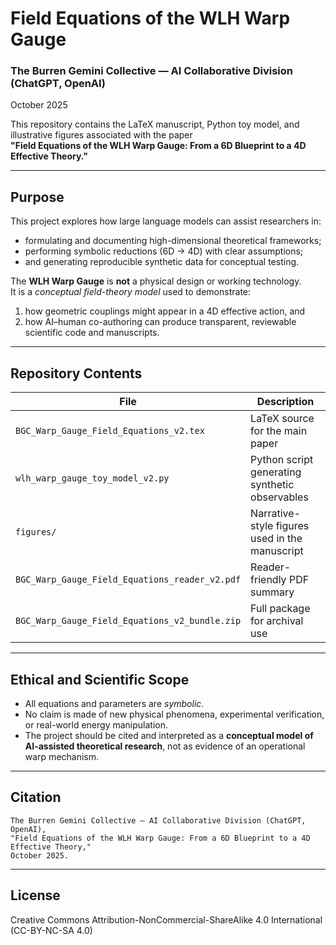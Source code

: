 # Field Equations of the WLH Warp Gauge

### The Burren Gemini Collective — AI Collaborative Division (ChatGPT, OpenAI)
October 2025

This repository contains the LaTeX manuscript, Python toy model, and illustrative figures associated with the paper  
**"Field Equations of the WLH Warp Gauge: From a 6D Blueprint to a 4D Effective Theory."**

---

## Purpose

This project explores how large language models can assist researchers in:
- formulating and documenting high-dimensional theoretical frameworks;
- performing symbolic reductions (6D → 4D) with clear assumptions;
- and generating reproducible synthetic data for conceptual testing.

The **WLH Warp Gauge** is **not** a physical design or working technology.  
It is a *conceptual field-theory model* used to demonstrate:
1. how geometric couplings might appear in a 4D effective action, and  
2. how AI–human co-authoring can produce transparent, reviewable scientific code and manuscripts.

---

## Repository Contents

| File | Description |
|------|--------------|
| `BGC_Warp_Gauge_Field_Equations_v2.tex` | LaTeX source for the main paper |
| `wlh_warp_gauge_toy_model_v2.py` | Python script generating synthetic observables |
| `figures/` | Narrative-style figures used in the manuscript |
| `BGC_Warp_Gauge_Field_Equations_reader_v2.pdf` | Reader-friendly PDF summary |
| `BGC_Warp_Gauge_Field_Equations_v2_bundle.zip` | Full package for archival use |

---

## Ethical and Scientific Scope

- All equations and parameters are *symbolic*.  
- No claim is made of new physical phenomena, experimental verification, or real-world energy manipulation.  
- The project should be cited and interpreted as a **conceptual model of AI-assisted theoretical research**, not as evidence of an operational warp mechanism.

---

## Citation

```
The Burren Gemini Collective — AI Collaborative Division (ChatGPT, OpenAI),
"Field Equations of the WLH Warp Gauge: From a 6D Blueprint to a 4D Effective Theory,"
October 2025.  
```

---

## License
Creative Commons Attribution-NonCommercial-ShareAlike 4.0 International (CC-BY-NC-SA 4.0)
